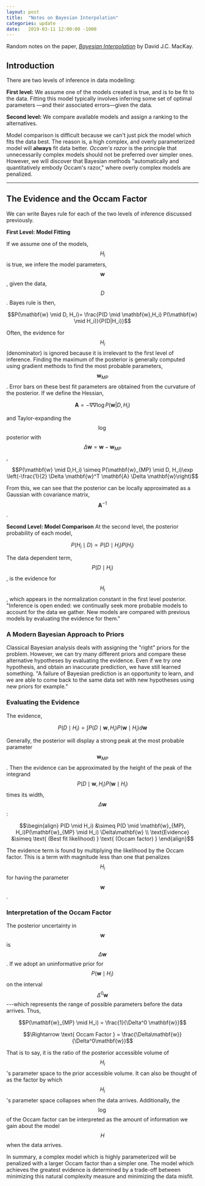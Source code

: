 ```yaml
---
layout: post
title:  "Notes on Bayesian Interpolation"
categories: update
date:   2019-03-11 12:00:00 -1000
---
```


Random notes on the paper, [_Bayesian Interpolation_](http://citeseerx.ist.psu.edu/viewdoc/summary?doi=10.1.1.27.9072) by David J.C. MacKay.

## Introduction

There are two levels of inference in data modelling:

**First level:** We assume one of the models created is true, and is to be fit to the data. Fitting this model typically involves inferring some set of optimal parameters &mdash;and their associated errors&mdash;given the data.

**Second level:** We compare available models and assign a ranking to the alternatives.

Model comparison is difficult because we can't just pick the model which fits the data best. The reason is, a high complex, and overly parameterized model will **always** fit data better. _Occam's razor_ is the principle that unnecessarily complex models should not be preferred over simpler ones. However, we will discover that Bayesian methods "automatically and quantitatively embody Occam's razor," where overly complex models are penalized.

___
## The Evidence and the Occam Factor

We can write Bayes rule for each of the two levels of inference discussed previously.

**First Level: Model Fitting**

If we assume one of the models, $$H_i$$ is true, we infere the model parameters, $$\mathbf{w}$$, given the data, $$D$$. Bayes rule is then,

$$P(\mathbf{w} \mid D, H_i)= \frac{P(D \mid \mathbf{w},H_i) P(\mathbf{w} \mid H_i)}{P(D|H_i)}$$

Often, the evidence for $$H_i$$ (denominator) is ignored because it is irrelevant to the first level of inference. Finding the maximum of the posterior is generally computed using gradient methods to find the most probable parameters, $$\mathbf{w}_{MP}$$. Error bars on these best fit parameters are obtained from the curvature of the posterior. If we define the Hessian,

$$\mathbf{A} = -\nabla\nabla \log P(\mathbf{w}|D,H_i)$$

and Taylor-expanding the $$\log$$ posterior with $$\Delta\mathbf{w}=\mathbf{w}-\mathbf{w}_{MP}$$,

$$P(\mathbf{w} \mid D,H_i) \simeq P(\mathbf{w}_{MP} \mid D, H_i)\exp \left(-\frac{1}{2} \Delta \mathbf{w}^T \mathbf{A} \Delta \mathbf{w}\right)$$

From this, we can see that the posterior can be locally approximated as a Gaussian with covariance matrix, $$\mathbf{A}^{-1}$$.

**Second Level: Model Comparison** At the second level, the posterior probability of each model,

$$P(H_i \mid D) \propto P(D \mid H_i)P(H_i)$$

The data dependent term, $$P(D \mid H_i)$$, is the evidence for $$H_i$$, which appears in the normalization constant in the first level posterior. "Inference is open ended: we continually seek more probable models to account for the data we gather. New models are compared with previous models by evaluating the evidence for them."

### A Modern Bayesian Approach to Priors
Classical Bayesian analysis deals with assigning the "right" priors for the problem. However, we can try many different priors and compare these alternative hypotheses by evaluating the evidence. Even if we try one hypothesis, and obtain an inaccurate prediction, we have still learned something. "A failure of Bayesian prediction is an opportunity to learn, and we are able to come back to the same data set with new hypotheses using new priors for example."

### Evaluating the Evidence

The evidence,

$$P(D \mid H_i) = \int P(D \mid \mathbf{w}, H_i)P(\mathbf{w} \mid H_i)d\mathbf{w}$$

Generally, the posterior will display a strong peak at the most probable parameter $$\mathbf{w}_{MP}$$. Then the evidence can be approximated by the height of the peak of the integrand $$P(D \mid \mathbf{w}, H_i)P(\mathbf{w} \mid H_i)$$ times its width, $$\Delta \mathbf{w}$$:

$$\begin{align} P(D \mid H_i) &\simeq P(D \mid \mathbf{w}_{MP}, H_i)P(\mathbf{w}_{MP} \mid H_i) \Delta\mathbf{w} \\ \text{Evidence} &\simeq \text{ (Best fit likelihood) } \text{ (Occam factor) } \end{align}$$

The evidence term is found by multiplying the likelihood by the Occam factor. This is a term with magnitude less than one that penalizes $$H_i$$ for having the parameter $$\mathbf{w}$$.

### Interpretation of the Occam Factor

The posterior uncertainty in $$\mathbf{w}$$ is $$\Delta \mathbf{w}$$. If we adopt an uninformative prior for $$P(\mathbf{w} \mid H_i)$$ on the interval $$\Delta^0\mathbf{w}$$---which represents the range of possible parameters before the data arrives. Thus,

$$P(\mathbf{w}_{MP} \mid H_i) = \frac{1}{\Delta^0 \mathbf{w}}$$

$$\Rightarrow \text{ Occam Factor } = \frac{\Delta\mathbf{w}}{\Delta^0\mathbf{w}}$$

That is to say, it is the ratio of the posterior accessible volume of $$H_i$$'s parameter space to the prior accessible volume. It can also be thought of as the factor by which $$H_i$$'s parameter space collapses when the data arrives. Additionally, the $$\log$$ of the Occam factor can be interpreted as the amount of information we gain about the model $$H$$ when the data arrives.

In summary, a complex model which is highly parameterized will be penalized with a larger Occam factor than a simpler one. The model which achieves the greatest evidence is determined by a trade-off between minimizing this natural complexity measure and minimizing the data misfit.
